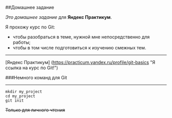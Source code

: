 ##Домашнее задание

_Это домашнее задание_ для **Яндекс Практикум**.

Я прохожу курс по Git:

- чтобы разобраться в теме, нужной мне непосредственно для работы;
- чтобы в том числе подготовиться к изучению смежных тем.

---

[Яндекс Практикум] (https://practicum.yandex.ru/profile/git-basics "Я ссылка на курс по Git!")

###Немного команд для Git

---

```
mkdir my_project
cd my_project
git init
```

~~Только для личного чтения~~
